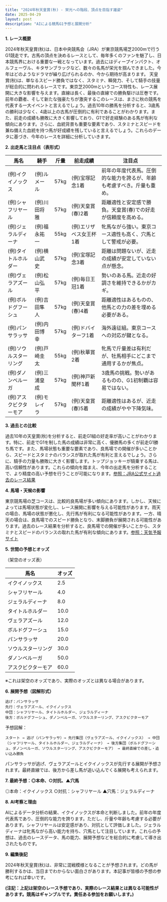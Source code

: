 ```yaml
---
title: "2024年秋天皇賞(秋) - 栄光への階段、頂点を目指す雄姿"
date: 2025-04-29
layout: post
description: "AIによる競馬G1予想と展開分析"
---
```


**1. レース概要**

2024年秋天皇賞(秋)は、日本中央競馬会（JRA）が東京競馬場芝2000mで行うG1競走です。古馬の頂点を決めるレースとして、毎年多くのファンを魅了し、日本競馬界における重要な一戦となっています。過去にはディープインパクト、オルフェーヴル、キタサンブラックなど、数々の名馬が栄光を掴んできました。今年はどのようなドラマが繰り広げられるのか、今から期待が高まります。  天皇賞(秋)は、単なるスピード勝負ではなく、スタミナ、瞬発力、そして騎手の技量が総合的に問われるレースです。東京芝2000mというコース特性も、レース展開に大きな影響を与えます。直線は長く、最後の直線での勝負駆けは圧巻です。前年の覇者、そして新たな強豪たちが激突するこのレースは、まさに秋の競馬を代表する一大イベントと言えるでしょう。過去10年の勝馬を分析すると、3歳馬の勝利は少なく、4歳以上の古馬が圧倒的に有利であることがわかります。また、前走の成績も勝敗に大きく影響しており、G1で好走経験のある馬が有利な傾向にあります。さらに、血統背景も重要な要素であり、スタミナとスピードを兼ね備えた血統を持つ馬が好成績を残していると言えるでしょう。これらのデータに基づき、今年のレースを詳細に分析していきます。


**2. 出走馬と注目点（表形式）**

| 馬名          | 騎手      | 斤量 | 前走成績             | 注目点                                                                         |
|--------------|-----------|-----|----------------------|-----------------------------------------------------------------------------|
| (例)イクイノックス | (例)ルメール | 57kg | (例)宝塚記念1着       | 前年の年度代表馬。圧倒的な能力を誇るが、年齢も考慮すべき。斤量も重め。                 |
| (例)シャフリヤール | (例)川田将雅 | 57kg | (例)天皇賞(春)2着     | 距離適性と安定感で勝負。天皇賞(春)での好走が信頼度を高める。                               |
| (例)ジェラルディーナ | (例)福永祐一 | 55kg | (例)エリザベス女王杯1着 | 牝馬ながら強い。東京コース適性も高く、穴馬として警戒が必要。                         |
| (例)タイトルホルダー | (例)横山武史 | 57kg | (例)宝塚記念3着       | 距離は問題ないが、近走の成績が安定していない点が懸念。                               |
| (例)ヴェラアズール   | (例)松山弘平 | 57kg | (例)毎日王冠1着         | 勢いのある馬。近走の好調さを維持できるかがカギ。                                       |
| (例)ボルドグフーシュ | (例)吉田隼人 | 57kg | (例)天皇賞(春)4着     | 距離適性はあるものの、他馬との力の差を埋める必要がある。                               |
| (例)パンサラッサ     | (例)内田博幸 | 57kg | (例)ドバイターフ1着     | 海外遠征組。東京コースへの対応が鍵となる。                                           |
| (例)ソウルスターリング| (例)戸崎圭太 | 55kg | (例)秋華賞2着         | 牝馬で斤量差は有利だが、牡馬相手にどこまで通用するかが焦点。                             |
| (例)ダノンベルーガ    | (例)三浦皇成 | 57kg | (例)神戸新聞杯1着       | 3歳馬の挑戦。勢いがあるものの、G1初制覇は容易ではない。                               |
| (例)アスクビクターモア | (例)モレイラ | 57kg | (例)天皇賞(春)5着     | 距離適性はあるが、近走の成績がやや下降気味。                                       |


**3. 過去との比較**

過去10年の天皇賞(秋)を分析すると、前走G1組の好走率が高いことがわかります。特に、前走でG1を制した馬の成績は非常に高く、優勝馬の多くが前走G1勝ち馬です。また、馬場状態も重要な要素であり、良馬場での開催が多いことから、スピードとスタミナのバランスが取れた馬が有利と言えるでしょう。さらに、騎手の力量も勝敗に大きく影響します。トップジョッキーが騎乗する馬は、高い信頼性があります。これらの傾向を踏まえ、今年の出走馬を分析することで、より精度の高い予想を行うことが可能になります。[参照：JRA公式サイト過去のレース結果](https://www.jra.go.jp/index.html)


**4. 馬場・天候の影響**

東京競馬場の芝コースは、比較的良馬場が多い傾向にあります。しかし、天候によっては馬場状態が変化し、レース展開に影響を与える可能性があります。雨天の場合、馬場の状態が悪化し、先行馬が有利になる可能性があります。一方、晴天の場合は、良馬場でのスピード勝負となり、末脚勝負が展開される可能性があります。過去のレース結果を分析すると、良馬場での開催が多いことから、スタミナとスピードのバランスの取れた馬が有利な傾向にあります。[参照：天気予報サイト](例としてweathernews.jp)


**5. 世間の予想とオッズ**

（架空のオッズ表）

| 馬名          | オッズ |
|--------------|-------|
| イクイノックス | 2.5   |
| シャフリヤール | 4.0   |
| ジェラルディーナ | 8.0   |
| タイトルホルダー | 10.0  |
| ヴェラアズール   | 12.0  |
| ボルドグフーシュ | 15.0  |
| パンサラッサ     | 20.0  |
| ソウルスターリング| 30.0  |
| ダノンベルーガ    | 50.0  |
| アスクビクターモア | 60.0  |

※これは架空のオッズであり、実際のオッズとは異なる場合があります。


**6. 展開予想（図解形式）**

```
逃げ：パンサラッサ
先行：ヴェラアズール、イクイノックス
中団：シャフリヤール、タイトルホルダー、ジェラルディーナ
後方：ボルドグフーシュ、ダノンベルーガ、ソウルスターリング、アスクビクターモア

```

予想図解：

```
スタート → 逃げ（パンサラッサ）→ 先行集団（ヴェラアズール、イクイノックス） → 中団（シャフリヤール、タイトルホルダー、ジェラルディーナ） → 後方集団（ボルドグフーシュ、ダノンベルーガ、ソウルスターリング、アスクビクターモア） → 最終直線での差し・追い込み勝負
```

パンサラッサが逃げ、ヴェラアズールとイクイノックスが先行する展開が予想されます。最終直線では、後方から差し馬が追い込んでくる展開も考えられます。


**7. 最終予想：◎本命、○対抗、▲穴馬**

◎本命：イクイノックス
○対抗：シャフリヤール
▲穴馬：ジェラルディーナ


**8. AI考察と理由**

AIによるデータ分析の結果、イクイノックスが本命と判断しました。前年の年度代表馬であり、圧倒的な能力を誇ります。ただし、斤量や年齢も考慮する必要があります。シャフリヤールは安定感があり、対抗として評価しました。ジェラルディーナは牝馬ながら高い能力を持ち、穴馬として注目しています。これらの予想は、過去のレースデータ、馬の能力、展開予想などを総合的に考慮して導き出されたものです。


**9. 編集後記**

2024年秋天皇賞(秋)は、非常に混戦模様となることが予想されます。どの馬が勝利するかは、当日までわからない面白さがあります。本記事が皆様の予想の参考になれば幸いです。


**(注記：上記は架空のレース予想であり、実際のレース結果とは異なる可能性があります。競馬はギャンブルです。責任ある参加をお願いします。)**
